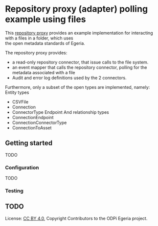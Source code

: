 <!-- SPDX-License-Identifier: CC-BY-4.0 -->
<!-- Copyright Contributors to the ODPi Egeria project. -->

# Repository proxy (adapter) polling example using files 

 This [repository proxy](https://egeria-project.org/concepts/repository-proxy/?h=repository) provides an example implementation for interacting with a files in a folder, which uses  
 the open metadata standards of Egeria.

The repository proxy provides:
* a read-only repository connector, that issue calls to the file system.
* an event mapper that calls the repository connector, polling for the metadata associated with a file 
* Audit and error log definitions used by the 2 connectors. 

Furthermore, only a subset of the open types are implemented, namely:
Entity types
* CSVFile
* Connection
* ConnectorType
Endpoint
And relationship types
* ConnectionEndpoint
* ConnectionConnectorType
* ConnectionToAsset


## Getting started
TODO
### Configuration
TODO
### Testing 
TODO
----
License: [CC BY 4.0](https://creativecommons.org/licenses/by/4.0/),
Copyright Contributors to the ODPi Egeria project.

